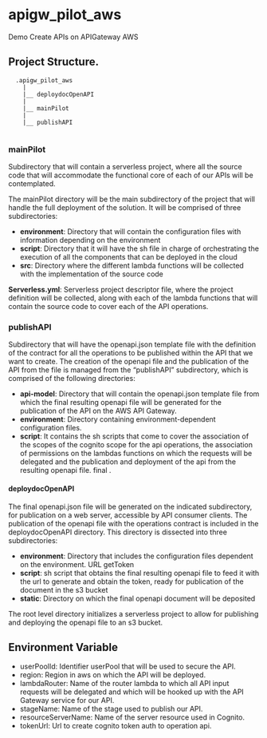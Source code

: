 # **apigw_pilot_aws**
Demo Create APIs on APIGateway AWS

## **Project Structure.**  ##

```
  .apigw_pilot_aws
    |
    |__ deploydocOpenAPI
    |
    |__ mainPilot
    |
    |__ publishAPI
    

```

### **mainPilot** ###

Subdirectory that will contain a serverless project, where all the source code that will accommodate the functional core of each of our APIs will be contemplated.

The mainPilot directory will be the main subdirectory of the project that will handle the full deployment of the solution. It will be comprised of three subdirectories:

   - **environment**: Directory that will contain the configuration files with information depending on the environment
   - **script**: Directory that it will have the sh file in charge of orchestrating the execution of all the components that can be deployed in the cloud
   - **src**: Directory where the different lambda functions will be collected with the implementation of the source code

**Serverless.yml**: Serverless project descriptor file, where the project definition will be collected, along with each of the lambda functions that will contain the source code to cover each of the API operations.
  



### **publishAPI** ###

Subdirectory that will have the openapi.json template file with the definition of the contract for all the operations to be published within the API that we want to create.
The creation of the openapi file and the publication of the API from the file is managed from the “publishAPI” subdirectory, which is comprised of the following directories:

 - **api-model**: Directory that will contain the openapi.json template file from which the final resulting openapi file will be generated for the publication of the API on the AWS API Gateway.
 - **environment**: Directory containing environment-dependent configuration files.
 - **script**: It contains the sh scripts that come to cover the association of the scopes of the cognito scope for the api operations, the association of permissions on the lambdas functions on which the requests will be delegated and the publication and deployment of the api from the resulting openapi file. final .

#### **deploydocOpenAPI** ###

The final openapi.json file will be generated on the indicated subdirectory, for publication on a web server, accessible by API consumer clients.
The publication of the openapi file with the operations contract is included in the deploydocOpenAPI directory. This directory is dissected into three subdirectories:

  - **environment**: Directory that includes the configuration files dependent on the environment. URL getToken
  - **script**: sh script that obtains the final resulting openapi file to feed it with the url to generate and obtain the token, ready for publication of the document in the s3 bucket
  - **static**:  Directory on which the final openapi document will be deposited

The root level directory initializes a serverless project to allow for publishing and deploying the openapi file to an s3 bucket.


## **Environment Variable**  ##

  - userPoolId: Identifier userPool that will be used to secure the API.
  - region: Region in aws on which the API will be deployed.
  - lambdaRouter: Name of the router lambda to which all API input requests will be delegated and which will be hooked up with the API Gateway service for our API.
  - stageName: Name of the stage used to publish our API.
  - resourceServerName: Name of the server resource used in Cognito.
  - tokenUrl: Url to create cognito token auth to operation api. 
